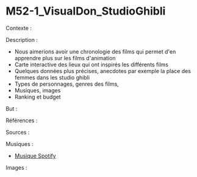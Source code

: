 # M52-1_VisualDon_StudioGhibli

Contexte :

Description : 
- Nous aimerions avoir une chronologie des films qui permet d'en apprendre plus sur les films d'animation
- Carte interactive des lieux qui ont inspirés les différents films
- Quelques données plus précises, anecdotes par exemple la place des femmes dans les studio ghibli
- Types de personnages, genres des films,
- Musiques, images
- Ranking et budget

But :

Références :


Sources :

Musiques :
- [Musique Spotify](https://open.spotify.com/intl-fr/artist/7nzSoJISlVJsn7O0yTeMOB?si=UfrbAawLRSC9YhBfVTtsDQ)

Images :
